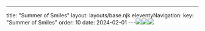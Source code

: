 ---
title: "Summer of Smiles"
layout: layouts/base.njk
eleventyNavigation:
  key: "Summer of Smiles"
  order: 10
date: 2024-02-01
---![](https://s3.eu-west-1.amazonaws.com/jessicaakerman.com/WhatsApp+Image+2022-01-27+at+14.48.21.jpeg)![](https://s3.eu-west-1.amazonaws.com/jessicaakerman.com/Summer_of_Smiles-Flags.png)![](https://s3.eu-west-1.amazonaws.com/jessicaakerman.com/WhatsApp+Image+2022-01-27+at+14.49.27.jpeg)
